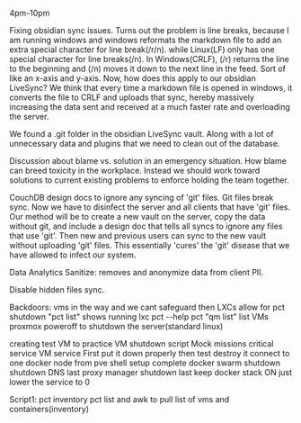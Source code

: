 4pm-10pm

Fixing obsidian sync issues. Turns out the problem is line breaks, because I am running windows and windows reformats the markdown file to add an extra special character for line break(/r/n). while Linux(LF) only has one special character for line breaks(/n). In Windows(CRLF), (/r) returns the line to the beginning and (/n) moves it down to the next line in the feed. Sort of like an x-axis and y-axis. Now, how does this apply to our obsidian LiveSync? We think that every time a markdown file is opened in windows, it converts the file to CRLF and uploads that sync, hereby massively increasing the data sent and received at a much faster rate and overloading the server.

We found a .git folder in the obsidian LiveSync vault. Along with a lot of unnecessary data and plugins that we need to clean out of the database.

Discussion about blame vs. solution in an emergency situation. How blame can breed toxicity in the workplace. Instead we should work toward solutions to current existing problems to enforce holding the team together.

CouchDB design docs to ignore any syncing of 'git' files. Git files break sync. Now we have to disinfect the server and all clients that have 'git' files. Our method will be to create a new vault on the server, copy the data without git, and include a design doc that tells all syncs to ignore any files that use 'git'. Then new and previous users can sync to the new vault without uploading 'git' files. This essentially 'cures' the 'git' disease that we have allowed to infect our system.

Data Analytics Sanitize: removes and anonymize data from client PII.

Disable hidden files sync.

Backdoors:
vms in the way and we cant safeguard then
LXCs allow for pct shutdown
"pct list" shows running lxc
pct --help
pct 
"qm list" list VMs
proxmox poweroff to shutdown the server(standard linux)

creating test VM to practice VM shutdown script
Mock missions critical service VM service
First put it down properly
then test destroy it
connect to one docker node from pve shell
setup complete docker swarm shutdown
shutdown DNS last
proxy manager shutdown last
keep docker stack ON just lower the service to 0


Script1: pct inventory
pct list and awk to pull list of vms and containers(inventory)

